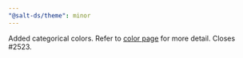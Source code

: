 ```yaml
---
"@salt-ds/theme": minor
---
```


Added categorical colors. Refer to [color page](https://www.saltdesignsystem.com/salt/foundations/color) for more detail. Closes #2523.
